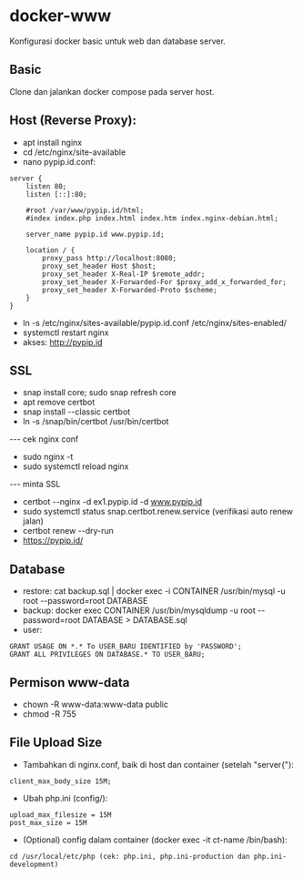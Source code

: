 # docker-www
Konfigurasi docker basic untuk web dan database server.

## Basic
Clone dan jalankan docker compose pada server host.

## Host (Reverse Proxy):
- apt install nginx
- cd /etc/nginx/site-available
- nano pypip.id.conf:
```
server {
    listen 80;
    listen [::]:80;

    #root /var/www/pypip.id/html;
    #index index.php index.html index.htm index.nginx-debian.html;

    server_name pypip.id www.pypip.id;

    location / {
        proxy_pass http://localhost:8080;
        proxy_set_header Host $host;
        proxy_set_header X-Real-IP $remote_addr;
        proxy_set_header X-Forwarded-For $proxy_add_x_forwarded_for;
        proxy_set_header X-Forwarded-Proto $scheme;
    }
}
```
- ln -s /etc/nginx/sites-available/pypip.id.conf /etc/nginx/sites-enabled/
- systemctl restart nginx
- akses: http://pypip.id

## SSL
- snap install core; sudo snap refresh core
- apt remove certbot
- snap install --classic certbot
- ln -s /snap/bin/certbot /usr/bin/certbot

--- cek nginx conf
- sudo nginx -t
- sudo systemctl reload nginx

--- minta SSL
- certbot --nginx -d ex1.pypip.id -d www.pypip.id
- sudo systemctl status snap.certbot.renew.service (verifikasi auto renew jalan)
- certbot renew --dry-run
- https://pypip.id/

## Database
- restore: cat backup.sql | docker exec -i CONTAINER /usr/bin/mysql -u root --password=root DATABASE
- backup: docker exec CONTAINER /usr/bin/mysqldump -u root --password=root DATABASE > DATABASE.sql
- user:
```
GRANT USAGE ON *.* To USER_BARU IDENTIFIED by 'PASSWORD';
GRANT ALL PRIVILEGES ON DATABASE.* TO USER_BARU;
```

## Permison www-data
- chown -R www-data:www-data public
- chmod -R 755

## File Upload Size
- Tambahkan di nginx.conf, baik di host dan container (setelah "server{"):
```
client_max_body_size 15M;
```
- Ubah php.ini (config/):
```
upload_max_filesize = 15M
post_max_size = 15M
```
- (Optional) config dalam container (docker exec -it ct-name /bin/bash):
```
cd /usr/local/etc/php (cek: php.ini, php.ini-production dan php.ini-development)
```